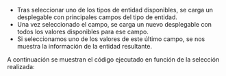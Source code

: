 
* Tras seleccionar uno de los tipos de entidad disponibles, se carga un desplegable con principales campos del tipo de entidad.
* Una vez seleccionado el campo, se carga un nuevo desplegable con todos los valores disponibles para ese campo.
* Si seleccionamos uno de los valores de este último campo, se nos muestra la información de la entidad resultante.

A continuación se muestran el código ejecutado en función de la selección realizada:

